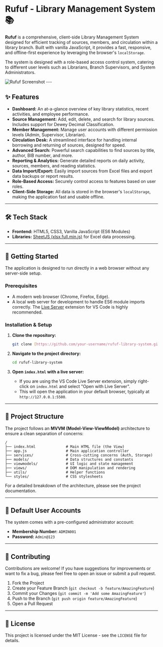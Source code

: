 # Rufuf - Library Management System 📚

**Rufuf** is a comprehensive, client-side Library Management System designed for efficient tracking of sources, members, and circulation within a library branch. Built with vanilla JavaScript, it provides a fast, responsive, and offline-first experience by leveraging the browser's `localStorage`.

The system is designed with a role-based access control system, catering to different user levels such as Librarians, Branch Supervisors, and System Administrators.

![Rufuf Screenshot](https://i.imgur.com/your-screenshot-url.png) ---

## ✨ Features

* **Dashboard:** An at-a-glance overview of key library statistics, recent activities, and employee performance.
* **Source Management:** Add, edit, delete, and search for library sources. Includes support for Dewey Decimal Classification.
* **Member Management:** Manage user accounts with different permission levels (Admin, Supervisor, Librarian).
* **Circulation Desk:** A streamlined interface for handling internal borrowing and returning of sources, designed for speed.
* **Advanced Search:** Powerful search capabilities to find sources by title, author, BIB number, and more.
* **Reporting & Analytics:** Generate detailed reports on daily activity, sources, members, and reading statistics.
* **Data Import/Export:** Easily import sources from Excel files and export data backups or report results.
* **Role-Based Access:** Securely control access to features based on user roles.
* **Client-Side Storage:** All data is stored in the browser's `localStorage`, making the application fast and usable offline.

---

## 🛠️ Tech Stack

* **Frontend:** HTML5, CSS3, Vanilla JavaScript (ES6 Modules)
* **Libraries:** [SheetJS (xlsx.full.min.js)](https://sheetjs.com/) for Excel data processing.

---

## 🚀 Getting Started

The application is designed to run directly in a web browser without any server-side setup.

### Prerequisites

* A modern web browser (Chrome, Firefox, Edge).
* A local web server for development to handle ES6 module imports correctly. The [Live Server](https://marketplace.visualstudio.com/items?itemName=ritwickdey.LiveServer) extension for VS Code is highly recommended.

### Installation & Setup

1.  **Clone the repository:**
    ```bash
    git clone [https://github.com/your-username/rufuf-library-system.git](https://github.com/your-username/rufuf-library-system.git)
    ```

2.  **Navigate to the project directory:**
    ```bash
    cd rufuf-library-system
    ```

3.  **Open `index.html` with a live server:**
    * If you are using the VS Code Live Server extension, simply right-click on `index.html` and select "Open with Live Server".
    * This will open the application in your default browser, typically at `http://127.0.0.1:5500`.

---

## 📂 Project Structure

The project follows an **MVVM (Model-View-ViewModel)** architecture to ensure a clean separation of concerns:

```
/
├── index.html              # Main HTML file (the View)
├── app.js                  # Main application controller
├── services/               # Cross-cutting concerns (Auth, Storage)
├── models/                 # Data structures and constants
├── viewmodels/             # UI logic and state management
├── views/                  # DOM manipulation and rendering
├── utils/                  # Helper functions
└── styles/                 # CSS stylesheets
```

For a detailed breakdown of the architecture, please see the project documentation.

---

## 👤 Default User Accounts

The system comes with a pre-configured administrator account:

* **Membership Number:** `ADMIN001`
* **Password:** `Admin@123`

---

## 🤝 Contributing

Contributions are welcome! If you have suggestions for improvements or want to fix a bug, please feel free to open an issue or submit a pull request.

1.  Fork the Project
2.  Create your Feature Branch (`git checkout -b feature/AmazingFeature`)
3.  Commit your Changes (`git commit -m 'Add some AmazingFeature'`)
4.  Push to the Branch (`git push origin feature/AmazingFeature`)
5.  Open a Pull Request

---

## 📜 License

This project is licensed under the MIT License - see the `LICENSE` file for details.

